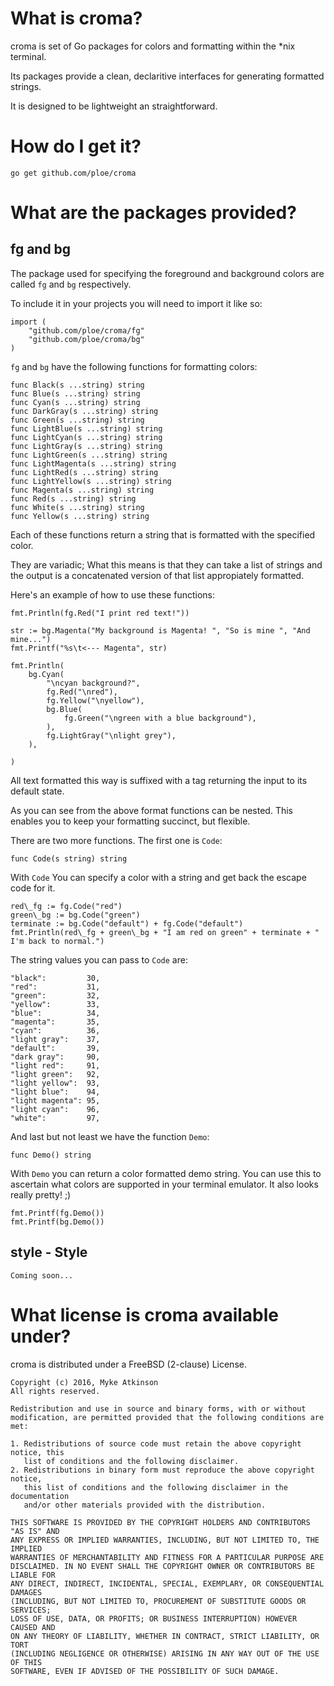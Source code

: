 # What is croma?

croma is set of Go packages for colors and formatting within the \*nix terminal.

Its packages provide a clean, declaritive interfaces for generating formatted strings.

It is designed to be lightweight an straightforward.

# How do I get it?

`go get github.com/ploe/croma`

# What are the packages provided?

## fg and bg

The package used for specifying the foreground and background colors are called `fg` and `bg` respectively. 

To include it in your projects you will need to import it like so:

```
import (
	"github.com/ploe/croma/fg"
	"github.com/ploe/croma/bg"
)
```

`fg` and `bg` have the following functions for formatting colors:

```
func Black(s ...string) string
func Blue(s ...string) string
func Cyan(s ...string) string
func DarkGray(s ...string) string
func Green(s ...string) string
func LightBlue(s ...string) string
func LightCyan(s ...string) string
func LightGray(s ...string) string
func LightGreen(s ...string) string
func LightMagenta(s ...string) string
func LightRed(s ...string) string
func LightYellow(s ...string) string
func Magenta(s ...string) string
func Red(s ...string) string
func White(s ...string) string
func Yellow(s ...string) string
```

Each of these functions return a string that is formatted with the specified color. 

They are variadic; What this means is that they can take a list of strings and the output is a concatenated version of that list appropiately formatted. 

Here's an example of how to use these functions:

```
fmt.Println(fg.Red("I print red text!"))

str := bg.Magenta("My background is Magenta! ", "So is mine ", "And mine...")
fmt.Printf("%s\t<--- Magenta", str)

fmt.Println(
	bg.Cyan(
		"\ncyan background?",
		fg.Red("\nred"),
		fg.Yellow("\nyellow"),
		bg.Blue(
			fg.Green("\ngreen with a blue background"),
		),
		fg.LightGray("\nlight grey"),
	),
	
)
```

All text formatted this way is suffixed with a tag returning the input to its default state.

As you can see from the above format functions can be nested. This enables you to keep your formatting succinct, but flexible.

There are two more functions. The first one is `Code`:


```
func Code(s string) string

```

With `Code` You can specify a color with a string and get back the escape code for it.


```
red\_fg := fg.Code("red")
green\_bg := bg.Code("green")
terminate := bg.Code("default") + fg.Code("default")
fmt.Println(red\_fg + green\_bg + "I am red on green" + terminate + " I'm back to normal.")
```

The string values you can pass to `Code` are:

```
"black":         30,
"red":           31,
"green":         32,	
"yellow":        33,	
"blue":          34,	
"magenta":       35,	
"cyan":          36,
"light gray":    37,
"default":       39,
"dark gray":     90,
"light red":     91,
"light green":   92,
"light yellow":  93,
"light blue":    94,
"light magenta": 95,
"light cyan":    96,
"white":         97,

```

And last but not least we have the function `Demo`:

```
func Demo() string
```

With `Demo` you can return a color formatted demo string. You can use this to ascertain what colors are supported in your terminal emulator. It also looks really pretty! ;)

```
fmt.Printf(fg.Demo())
fmt.Printf(bg.Demo())
```

## style - Style

```Coming soon...```

# What license is croma available under?

croma is distributed under a FreeBSD (2-clause) License.

```
Copyright (c) 2016, Myke Atkinson
All rights reserved.

Redistribution and use in source and binary forms, with or without
modification, are permitted provided that the following conditions are met:

1. Redistributions of source code must retain the above copyright notice, this
   list of conditions and the following disclaimer.
2. Redistributions in binary form must reproduce the above copyright notice,
   this list of conditions and the following disclaimer in the documentation
   and/or other materials provided with the distribution.

THIS SOFTWARE IS PROVIDED BY THE COPYRIGHT HOLDERS AND CONTRIBUTORS "AS IS" AND
ANY EXPRESS OR IMPLIED WARRANTIES, INCLUDING, BUT NOT LIMITED TO, THE IMPLIED
WARRANTIES OF MERCHANTABILITY AND FITNESS FOR A PARTICULAR PURPOSE ARE
DISCLAIMED. IN NO EVENT SHALL THE COPYRIGHT OWNER OR CONTRIBUTORS BE LIABLE FOR
ANY DIRECT, INDIRECT, INCIDENTAL, SPECIAL, EXEMPLARY, OR CONSEQUENTIAL DAMAGES
(INCLUDING, BUT NOT LIMITED TO, PROCUREMENT OF SUBSTITUTE GOODS OR SERVICES;
LOSS OF USE, DATA, OR PROFITS; OR BUSINESS INTERRUPTION) HOWEVER CAUSED AND
ON ANY THEORY OF LIABILITY, WHETHER IN CONTRACT, STRICT LIABILITY, OR TORT
(INCLUDING NEGLIGENCE OR OTHERWISE) ARISING IN ANY WAY OUT OF THE USE OF THIS
SOFTWARE, EVEN IF ADVISED OF THE POSSIBILITY OF SUCH DAMAGE.
```
